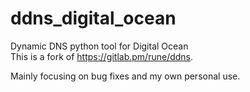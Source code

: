 # ddns_digital_ocean

Dynamic DNS python tool for Digital Ocean  
This is a fork of https://gitlab.pm/rune/ddns.

Mainly focusing on bug fixes and my own personal use. 
